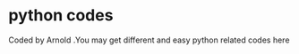 # python codes









Coded by Arnold  .You may get different and easy python related codes here


